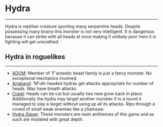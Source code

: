 # Hydra

---

Hydra is reptilian creature sporting many serpentine heads. Despite possessing many brains this monster is not very intelligent. It is dangerous because it can strike with all heads at once making it unlikely poor hero it is fighting will get unscathed.

## Hydra in roguelikes

---

- [ADOM](adom.md): Member of 'F'antastic beast family is just a fancy monster. No exceptional mechanics involved.
- [Angband](angband.md): 'M'ulti-headed hydras get attacks appropriate for number of heads. May have breath attacks.
- [Crawl](linleys_dungeon_crawl.md): Heads can be cut but usually two new grow back in place. Additionally the hydra may target another monster if in a round it managed to slay a target without using up all its attacks. Rips through a crowd of small weak enemies like a chainsaw.
- [Hydra Slayer](hydra_slayer.md): These monsters are main antiheroes of this game and as such are modeled with great depth.
